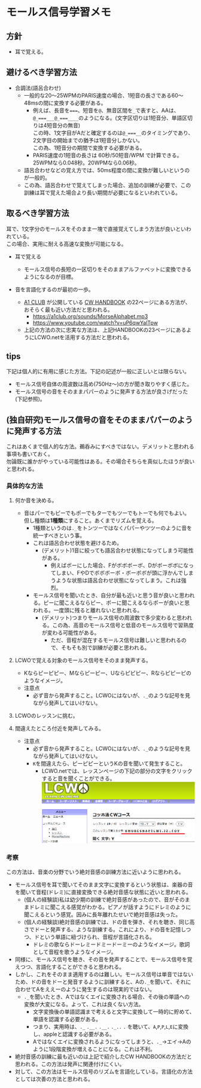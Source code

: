 # モールス信号学習メモ


## 方針

- 耳で覚える。

## 避けるべき学習方法

- 合調法(語呂合わせ)
	- 一般的な20～25WPMのPARIS速度の場合、1短音の長さである60～48msの間に変換する必要がある。
		- 例えば、長音を`===`、短音を`@`、無音区間を`_`で表すと、AAは、`@_===___@_===____`のようになる。(文字区切りは1短音分、単語区切りは4短音分の無音)   
		この時、1文字目がAだと確定するのは`@_===__`のタイミングであり、  
		2文字目の開始までの猶予は1短音分しかない。  
		この為、1短音分の期間で変換する必要がある。 
		- PARIS速度の1短音の長さは 60秒/50短音/WPM で計算できる。25WPMなら0.048秒。20WPMなら0.06秒。
	- 語呂合わせなどの覚え方では、50ms程度の間に変換が難しいというのが一般的。
	- この為、語呂合わせで覚えてしまった場合、追加の訓練が必要で、この訓練は耳で覚えた場合より長い期間が必要になるといわれている。


## 取るべき学習方法


耳で、1文字分のモールスをそのまま一塊で直接覚えてしまう方法が良いといわれている。  
この場合、実用に耐える高速な変換が可能になる。

- 耳で覚える
	- モールス信号の長短の一区切りをそのままアルファベットに変換できるようになるのが目標。


- 音を言語化するのが最初の一歩。
	- [A1 CLUB](https://a1club.org/) が公開している [CW HANDBOOK](https://a1club.org/info/CWHANDBOOK2021.pdf) の22ページにある方法が、おそらく最も近い方法だと思われる。
		- https://a1club.org/sounds/MorseAlphabet.mp3
		- https://www.youtube.com/watch?v=uP6qwYalTpw
	- 上記の方法の次に忠実な方法は、上記HANDBOOKの23ページにあるようにLCWO.netを活用する方法だと思われる。


## tips

下記は個人的に有用に感じた方法。下記の記述が一般に正しいとは限らない。

- モールス信号自体の周波数は高め(750Hz～)の方が聞き取りやすく感じた。
- モールス信号の音をそのままパパーのように発声する方法が良さげだった(下記参照)。



## (独自研究)モールス信号の音をそのままパパーのように発声する方法

これはあくまで個人的な方法。鵜呑みにすべきではない。デメリットと思われる事項も書いておく。  
勿論既に誰かがやっている可能性はある。その場合そちらを真似したほうが良いと思われる。  

### 具体的な方法

1. 何か音を決める。
	- 音はパーでもピーでもポーでもターでもツーでもトーでも何でもよい。但し種類は**1種類**にすること。あくまでリズムを覚える。
		- 1種類というのは`._`をトンツーではなくパパーやツツーのように音を統一すべきという事。
		- これは語呂合わせ状態を避けるため。
			- (デメリット)1音に絞っても語呂合わせ状態になってしまう可能性がある。
				- 例えばボーにした場合、Fがボボボーボ、Dがボーボボになってしまい、FやDでボボボーボ・ボーボボが頭に浮かんでしまうような状態は語呂合わせ状態になってしまう。これは強烈。
		- モールス信号を聞いたとき、自分が最も近いと思う音が良いと思われる。ピーに聞こえるならピー、ポーに聞こえるならポーが良いと思われる。一度頭に残ると離れないと思われる。
			- (デメリット)つまりモールス信号の周波数で多少変わると思われる。この為、高音のモールス信号と低音のモールス信号で習熟度が変わる可能性がある。
				- ただ、音程が混在するモールス信号は難しいと思われるので、そもそも別で訓練が必要と思われる。

2. LCWOで覚える対象のモールス信号をそのまま発声する。
	- Kならピーピピー、Mならピーピー、Uならピピピー、Rならピピーピのようなイメージ。
	- 注意点
		- 必ず音から発声すること。LCWOにはないが、`._`のような記号を見ながら発声してはいけない。

3. LCWOのレッスンに挑む。

4. 間違えたところ付近を発声してみる。
	- 注意点
		- 必ず音から発声すること。LCWOにはないが、`._`のような記号を見ながら発声してはいけない。
		- `K`を間違えたら、ピーピピーというKの音を聞いて発生すること。
			- LCWO.netでは、レッスンページの下記の部分の文字をクリックすると音を聞くことができる。  
				![](./img/lcwo_char.png)  

### 考察

この方法は、音楽の分野でいう絶対音感の訓練方法に近いように思われる。

- モールス信号を耳で聞いてそのまま文字に変換するという状態は、楽器の音を聞いて音程(ドレミ)に直接変換できる絶対音感な状態に近いと思われる。
	- (個人の経験談)私は幼少期の訓練で絶対音感があったので、音がそのままドレミに聞こえる感覚がわかる。ピアノが話すようにドレミのように聞こえるという感覚。因みに長年離れたせいで絶対音感は失った。
	- (個人の経験談)絶対音感の訓練では、ドの音を弾き、それを聴き、同じ高さでドーと発声する、ような訓練する。これにより、ドの音を記憶しつつ、ドという単語に紐づけられ、音程が言語化される。
		- ドレミの歌ならドーレミードミードーミーのようなイメージ。歌詞として音程を歌うようなイメージ。
- 同様に、モールス信号を聴き、その音を発声することで、モールス信号を覚えつつ、言語化することができると思われる。
- しかし、これをそのまま適用するのは難しい。モールス信号は単音ではないため、ドの音をドーと発音するように訓練すると、Aの`._`を聞いて、それに合わせてAをええーのように発生するのは現実的ではない。
	- `._`を聞いたとき、Aではなくエイに変換される場合、その後の単語への変換が大変になる。よって、これは良くない方法。
		- 文字変換後の単語認識まで考えると文字に変換して一時的に貯めて、単語を認識する必要がある。
		- つまり、実用時は、`._` `.__.` `.__.` `._..` `.` を聴いて、`A`,`P`,`P`,`L`,`E`に変換し、appleと認識する必要がある。
		- Aではなくエイに変換されるようになってしまうと、`._`→エイ→Aのように1段階変換が増えることになる。これは不利。
- 絶対音感の訓練に最も近いのは上記で紹介したCW HANDBOOKの方法だと思われる。この方法は発声に関連付けにくい。
- 対して、この方法はモールス信号のリズムを言語化している。言語化の方法としては次善の方法と思われる。



